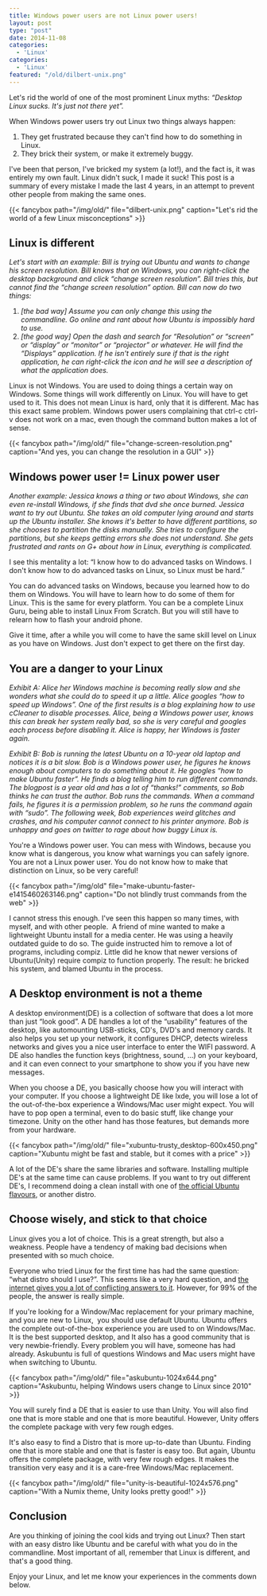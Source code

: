 ```yaml
---
title: Windows power users are not Linux power users!
layout: post
type: "post"
date: 2014-11-08
categories:
  - 'Linux'
categories:
  - 'Linux'
featured: "/old/dilbert-unix.png"
---
```

Let's rid the world of one of the most prominent Linux myths: _&#8220;Desktop Linux sucks. It's just not there yet&#8221;._

When Windows power users try out Linux two things always happen:

  1. They get frustrated because they can't find how to do something in Linux.
  2. They brick their system, or make it extremely buggy.

I've been that person, I've bricked my system (a lot!), and the fact is, it was entirely my own fault. Linux didn't suck, I made it suck! This post is a summary of every mistake I made the last 4 years, in an attempt to prevent other people from making the same ones.

{{< fancybox path="/img/old/" file="dilbert-unix.png" caption="Let's rid the world of a few Linux misconceptions" >}}

## Linux is different

_Let's start with an example: Bill is trying out Ubuntu and wants to change his screen resolution. Bill knows that on Windows, you can right-click the desktop background and click &#8220;change screen resolution&#8221;. Bill tries this, but cannot find the &#8220;change screen resolution&#8221; option. Bill can now do two things:_

  1. _[the bad way] Assume you can only change this using the commandline. Go online and rant about how Ubuntu is impossibly hard to use._
  2. _[the good way] Open the dash and search for &#8220;Resolution&#8221; or &#8220;screen&#8221; or &#8220;display&#8221; or &#8220;monitor&#8221; or &#8220;projector&#8221; or whatever. He will find the &#8220;Displays&#8221; application. If he isn't entirely sure if that is the right application, he can right-click the icon and he will see a description of what the application does._

Linux is not Windows. You are used to doing things a certain way on Windows. Some things will work differently on Linux. You will have to get used to it. This does not mean Linux is hard, only that it is different. Mac has this exact same problem. Windows power users complaining that ctrl-c ctrl-v does not work on a mac, even though the command button makes a lot of sense.

{{< fancybox path="/img/old/" file="change-screen-resolution.png" caption="And yes, you can change the resolution in a GUI" >}}

## Windows power user != Linux power user

_Another example: Jessica knows a thing or two about Windows, she can even re-install Windows, if she finds that dvd she once burned. Jessica want to try out Ubuntu. She takes an old computer lying around and starts up the Ubuntu installer. She knows it's better to have different partitions, so she chooses to partition the disks manually. She tries to configure the partitions, but she keeps getting errors she does not understand. She gets frustrated and rants on G+ about how in Linux, everything is complicated._

I see this mentality a lot: &#8220;I know how to do advanced tasks on Windows. I don't know how to do advanced tasks on Linux, so Linux must be hard.&#8221;

You can do advanced tasks on Windows, because you learned how to do them on Windows. You will have to learn how to do some of them for Linux. This is the same for every platform. You can be a complete Linux Guru, being able to install Linux From Scratch. But you will still have to relearn how to flash your android phone.

Give it time, after a while you will come to have the same skill level on Linux as you have on Windows. Just don't expect to get there on the first day.

## You are a danger to your Linux

_Exhibit A: Alice her Windows machine is becoming really slow and she wonders what she could do to speed it up a little. Alice googles &#8220;how to speed up Windows&#8221;. One of the first results is a blog explaining how to use cCleaner to disable processes. Alice, being a Windows power user, knows this can break her system really bad, so she is very careful and googles each process before disabling it. Alice is happy, her Windows is faster again._

_Exhibit B: Bob is running the latest Ubuntu on a 10-year old laptop and notices it is a bit slow. Bob is a Windows power user, he figures he knows enough about computers to do something about it. He googles &#8220;how to make Ubuntu faster&#8221;. He finds a blog telling him to run different commands. The blogpost is a year old and has a lot of &#8220;thanks!&#8221; comments, so Bob thinks he can trust the author. Bob runs the commands. When a command fails, he figures it is a permission problem, so he runs the command again with &#8220;sudo&#8221;. The following week, Bob experiences weird glitches and crashes, and his computer cannot connect to his printer anymore. Bob is unhappy and goes on twitter to rage about how buggy Linux is._

You're a Windows power user. You can mess with Windows, because you know what is dangerous, you know what warnings you can safely ignore. You are not a Linux power user. You do not know how to make that distinction on Linux, so be very careful!

{{< fancybox path="/img/old" file="make-ubuntu-faster-e1415460263146.png" caption="Do not blindly trust commands from the web" >}}

I cannot stress this enough. I've seen this happen so many times, with myself, and with other people.  A friend of mine wanted to make a lightweight Ubuntu install for a media center. He was using a heavily outdated guide to do so. The guide instructed him to remove a lot of programs, including compiz. Little did he know that newer versions of Ubuntu(Unity) require compiz to function properly. The result: he bricked his system, and blamed Ubuntu in the process.

## **A Desktop environment is not a theme**

A desktop environment(DE) is a collection of software that does a lot more than just &#8220;look good&#8221;. A DE handles a lot of the &#8220;usability&#8221; features of the desktop, like automounting USB-sticks, CD's, DVD's and memory cards. It also helps you set up your network, it configures DHCP, detects wireless networks and gives you a nice user interface to enter the WIFI password. A DE also handles the function keys (brightness, sound, &#8230;) on your keyboard, and it can even connect to your smartphone to show you if you have new messages.

When you choose a DE, you basically choose how you will interact with your computer. If you choose a lightweight DE like lxde, you will lose a lot of the out-of-the-box experience a Windows/Mac user might expect. You will have to pop open a terminal, even to do basic stuff, like change your timezone. Unity on the other hand has those features, but demands more from your hardware.

{{< fancybox path="/img/old/" file="xubuntu-trusty_desktop-600x450.png" caption="Xubuntu might be fast and stable, but it comes with a price" >}}

A lot of the DE's share the same libraries and software. Installing multiple DE's at the same time can cause problems. If you want to try out different DE's, I recommend doing a clean install with one of [the official Ubuntu flavours][1], or another distro.

## Choose wisely, and stick to that choice

Linux gives you a lot of choice. This is a great strength, but also a weakness. People have a tendency of making bad decisions when presented with so much choice.

Everyone who tried Linux for the first time has had the same question: &#8220;what distro should I use?&#8221;. This seems like a very hard question, and [the internet gives you a lot of conflicting answers to it][2]. However, for 99% of the people, the answer is really simple.

If you're looking for a Window/Mac replacement for your primary machine, and you are new to Linux,  you should use default Ubuntu. Ubuntu offers the complete out-of-the-box experience you are used to on Windows/Mac. It is the best supported desktop, and It also has a good community that is very newbie-friendly. Every problem you will have, someone has had already. Askubuntu is full of questions Windows and Mac users might have when switching to Ubuntu.


{{< fancybox path="/img/old/" file="askubuntu-1024x644.png" caption="Askubuntu, helping Windows users change to Linux since 2010" >}}

You will surely find a DE that is easier to use than Unity. You will also find one that is more stable and one that is more beautiful. However, Unity offers the complete package with very few rough edges.

It's also easy to find a Distro that is more up-to-date than Ubuntu. Finding one that is more stable and one that is faster is easy too. But again, Ubuntu offers the complete package, with very few rough edges. It makes the transition very easy and it is a care-free Windows/Mac replacement.


{{< fancybox path="/img/old/" file="unity-is-beautiful-1024x576.png" caption="With a Numix theme, Unity looks pretty good!" >}}

## Conclusion

Are you thinking of joining the cool kids and trying out Linux? Then start with an easy distro like Ubuntu and be careful with what you do in the commandline. Most important of all, remember that Linux is different, and that's a good thing.

Enjoy your Linux, and let me know your experiences in the comments down below.

 [1]: http://www.ubuntu.com/about/about-ubuntu/flavours
 [2]: https://www.google.com/search?safe=off&q=Linux%20best%20beginner%20disto&rct=j
